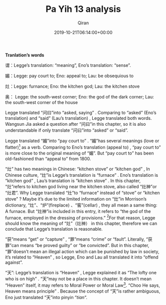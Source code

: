 ﻿---
title: Pa Yih 13 analysis
author: Qiran
type: post
date: 2019-10-21T06:14:00+00:00
aliases: ["/pa-yih-13-analysis/"]
xyz_twap:
  - 1
tags:
  - Analects

---
**Tranlation&#8217;s words**

谓：Legge&#8217;s translation: &#8220;meaning&#8221;, Eno&#8217;s translation: &#8220;sense&#8221;.

媚：Legge: pay court to; Eno: appeal to; Lau: be obsequious to

灶：Legge: furnance; Eno: the kitchen god; Lau: the kitchen stove

奥： Legge: the south-west corner; Eno: the god of the dark corner; Lau: the south-west corner of the house

Legge translated “问曰”into “asked, saying” . Comparing to “asked” (Eno’s translation) and “said” (Lau’s translation) , Legge translated both words. Wangsun Jia asked a question after “问曰”in this chapter, so it is also understandable if only translate “问曰”into “asked” or “said”.

Legge translated “媚”into “pay court to” . “媚”has several meanings (love or flatter)[<sup>1</sup>][1] as a verb. Comparing to Eno’s translation (appeal to) , “pay court to” is more close to the original meaning of “媚”. But “pay court to” has been old-fashioned than “appeal to” from 1800. 

“灶” has two meanings in Chinese: “kitchen stove” or “kitchen god” , In Chinese culture, “灶”is Legge’s translation is “furnace” . Eno’s translation is “kitchen god” , Lau&#8217;s translation is “kitchen stove” . In this chapter, “灶”refers to kitchen god living near the kitchen stove, also called “灶神”or “灶君”. Why Legge translated “灶”to “furnace” instead of “stove” or “kitchen stove” ? Maybe it’s due to the limited information on “灶”in Morrison&#8217;s dictionary, “灶”、“炉”(fireplace) 、“窖”(cellar) , they all mean a same thing: A furnace. But “灶神”is included in this entry, it refers to “the god of the furnace, employed in the dressing of provisions.” [<sup>2</sup>][2]For that reason, Legge should know the meaning of “灶”（灶神） in this chapter, therefore we can conclude that Legge’s translation is reasonable.

“获”means “get” or “capture” , “罪”means “crime” or “fault”. Literally, “获罪”can means “be proved guilty” or “be convicted”. But in this chapter, “罪”doesn’t mean an illegal action which can be punished by law in society, it’s related to “Heaven” , so Legge, Eno and Lau all translated it into “offend against”.

“天”: Legge’s translation is “Heaven” , Legge explained it as “The lofty one who is on high” . “天”may not be a place in this chapter. It doesn&#8217;t mean “Heaven” itself, it may refers to Moral Power or Moral Law[<sup>3</sup>][3]. “Choo He says, Heaven means principle” . Because the concept of “天”is rather ambiguous, Eno just translated “天”into pinyin &#8220;_tian_&#8220;.

 [1]: #sdfootnote1sym
 [2]: #sdfootnote2sym
 [3]: #sdfootnote3sym
